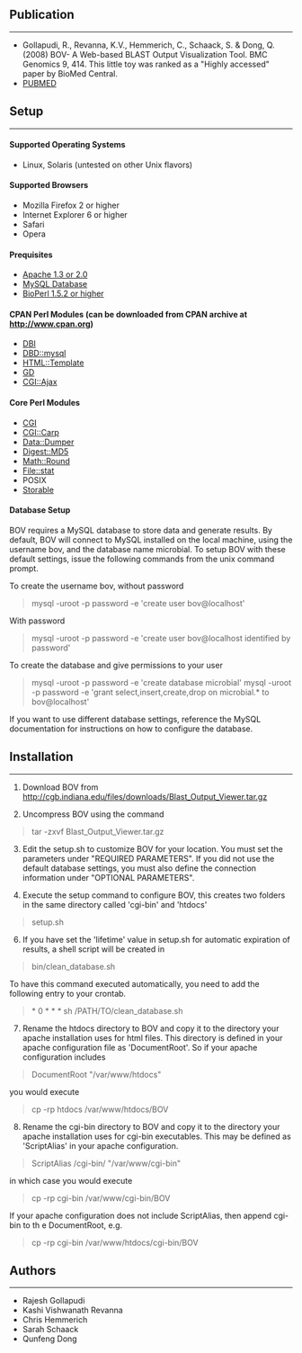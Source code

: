 ## Publication
-----------------
* Gollapudi, R., Revanna, K.V., Hemmerich, C., Schaack, S. & Dong, Q. (2008) BOV- A Web-based BLAST Output Visualization Tool. BMC Genomics 9, 414. This little toy was ranked as a "Highly accessed" paper by BioMed Central.
* [PUBMED](http://www.ncbi.nlm.nih.gov/pubmed/18793422)

## Setup
-----------------

#### Supported Operating Systems
* Linux, Solaris (untested on other Unix flavors)

#### Supported Browsers
* Mozilla Firefox 2 or higher
* Internet Explorer 6 or higher
* Safari
* Opera

#### Prequisites
* [Apache 1.3 or 2.0]( http://www.apache.org )
* [MySQL Database]( http://dev.mysql.com/ )
* [BioPerl 1.5.2 or higher]( http://www.bioperl.org/ )

#### CPAN Perl Modules (can be downloaded from CPAN archive at http://www.cpan.org)
* [DBI](http://search.cpan.org/~timb/DBI-1.616/DBI.pm)
* [DBD::mysql](http://search.cpan.org/~capttofu/DBD-mysql-4.018/lib/DBD/mysql.pm)
* [HTML::Template](http://search.cpan.org/~samtregar/HTML-Template-2.9/Template.pm)
* [GD](http://search.cpan.org/~lds/GD-2.45/GD.pm)
* [CGI::Ajax](http://search.cpan.org/~bpederse/CGI-Ajax-0.707/lib/CGI/Ajax.pm)

#### Core Perl Modules
* [CGI](http://search.cpan.org/~markstos/CGI.pm-3.52/lib/CGI.pm)
* [CGI::Carp](http://search.cpan.org/~markstos/CGI.pm-3.52/lib/CGI/Carp.pm)
* [Data::Dumper](http://search.cpan.org/~smueller/Data-Dumper-2.128/Dumper.pm)
* [Digest::MD5](http://search.cpan.org/~gaas/Digest-MD5-2.51/MD5.pm)
* [Math::Round](http://search.cpan.org/~grommel/Math-Round-0.06/Round.pm)
* [File::stat](http://search.cpan.org/~makoto/File-Stat-0.01/Stat.pm)
* POSIX
* [Storable](http://search.cpan.org/~ams/Storable-2.25/Storable.pm)

#### Database Setup 
BOV requires a MySQL database to store data and generate results. By default, BOV will connect to MySQL installed on the local machine, using the username bov, and the database name microbial. To setup BOV with these default settings, issue the following commands from the unix command prompt.

To create the username bov, without password

> mysql -uroot -p password -e 'create user bov@localhost'

With password

> mysql -uroot -p password -e 'create user bov@localhost identified by password'

To create the database and give permissions to your user
    
> mysql -uroot -p password -e 'create database microbial'
> mysql -uroot -p password -e 'grant select,insert,create,drop on microbial.* to bov@localhost'

If you want to use different database settings, reference the MySQL documentation for instructions on how to configure the database.


## Installation
------------

1. Download BOV from http://cgb.indiana.edu/files/downloads/Blast_Output_Viewer.tar.gz

2. Uncompress BOV using the command 

> tar -zxvf Blast_Output_Viewer.tar.gz

3. Edit the setup.sh to customize BOV for your location. You must set the parameters under "REQUIRED PARAMETERS". If you did not use the default database settings, you must also define the connection information under "OPTIONAL PARAMETERS".


5. Execute the setup command to configure BOV, this creates two folders in the same 
directory called 'cgi-bin' and 'htdocs'

> setup.sh

6. If you have set the 'lifetime' value in setup.sh for automatic expiration of results, a shell script will be created in

> bin/clean_database.sh

To have this command executed automatically, you need to add the following entry to your crontab.

> &#042; 0 * * * sh /PATH/TO/clean_database.sh
       
7. Rename the htdocs directory to BOV and copy it to the directory your apache installation uses for html files. This directory is defined in your apache configuration file as 'DocumentRoot'. So if your apache configuration includes

> DocumentRoot "/var/www/htdocs"

you would execute

> cp -rp htdocs /var/www/htdocs/BOV

8. Rename the cgi-bin directory to BOV and copy it to the directory your apache installation uses for cgi-bin executables. This may be defined as 'ScriptAlias' in your apache configuration.

> ScriptAlias /cgi-bin/ "/var/www/cgi-bin"

in which case you would execute

> cp -rp cgi-bin /var/www/cgi-bin/BOV

If your apache configuration does not include ScriptAlias, then append cgi-bin to th
e DocumentRoot, e.g.

> cp -rp cgi-bin /var/www/htdocs/cgi-bin/BOV

## Authors
-----------
* Rajesh Gollapudi
* Kashi Vishwanath Revanna
* Chris Hemmerich
* Sarah Schaack
* Qunfeng Dong
